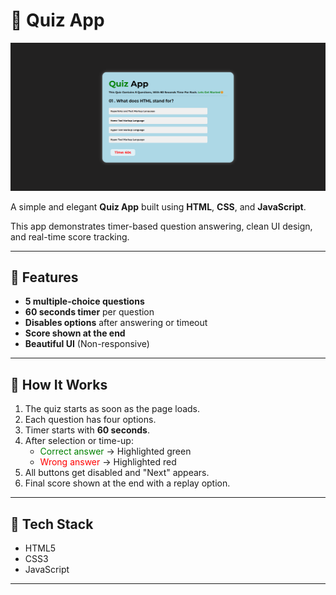 <h1>📜 Quiz App</h1>

<img src="https://github.com/Rohit-Pakhre09/CRUD-Operation/blob/c2a35ba7c9f3012834f5d68e9ac5e2fcf1ca2d30/Quiz%20App/Assets/Quiz%20App.png" width="1005">
<p>A simple and elegant <strong>Quiz App</strong> built using <strong>HTML</strong>, <strong>CSS</strong>, and <strong>JavaScript</strong>.</p>

<p>This app demonstrates timer-based question answering, clean UI design, and real-time score tracking.</p>

<hr/>

<h2>🚀 Features</h2>
<ul>
  <li><strong>5 multiple-choice questions</strong></li>
  <li><strong>60 seconds timer</strong> per question</li>
  <li><strong>Disables options</strong> after answering or timeout</li>
  <li><strong>Score shown at the end</strong></li>
  <li><strong>Beautiful UI</strong> (Non-responsive)</li>
</ul>

<hr/>

<h2>🧠 How It Works</h2>
<ol>
  <li>The quiz starts as soon as the page loads.</li>
  <li>Each question has four options.</li>
  <li>Timer starts with <strong>60 seconds</strong>.</li>
  <li>After selection or time-up:
    <ul>
      <li><span style="color:green">Correct answer</span> → Highlighted green</li>
      <li><span style="color:red">Wrong answer</span> → Highlighted red</li>
    </ul>
  </li>
  <li>All buttons get disabled and "Next" appears.</li>
  <li>Final score shown at the end with a replay option.</li>
</ol>

<hr/>

<h2>📂 Tech Stack</h2>
<ul>
  <li>HTML5</li>
  <li>CSS3</li>
  <li>JavaScript</li>
</ul>

<hr/>
